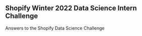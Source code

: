 ## Shopify Winter 2022 Data Science Intern Challenge

Answers to the Shopify Data Science Challenge
